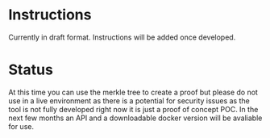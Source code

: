 # Instructions 

Currently in draft format. Instructions will be added once developed. 


# Status
At this time you can use the merkle tree to create a proof but please do not use in a live environment as there is a potential for security issues as the tool is not fully developed right now it is just a proof of concept POC. In the next few months an API and a downloadable docker version will be avaliable for use.
